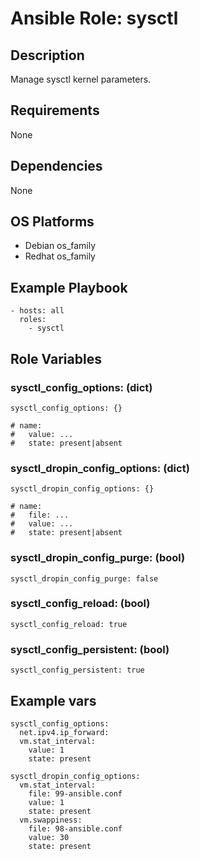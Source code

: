 # Ansible Role: sysctl

## Description

Manage sysctl kernel parameters.

## Requirements

None

## Dependencies

None

## OS Platforms

- Debian os_family
- Redhat os_family

## Example Playbook

```
- hosts: all
  roles:
    - sysctl
```

## Role Variables

### sysctl_config_options: (dict)

```
sysctl_config_options: {}

# name:
#   value: ...
#   state: present|absent
```

### sysctl_dropin_config_options: (dict)

```
sysctl_dropin_config_options: {}

# name:
#   file: ...
#   value: ...
#   state: present|absent
```

### sysctl_dropin_config_purge: (bool)

```
sysctl_dropin_config_purge: false
```

### sysctl_config_reload: (bool)

```
sysctl_config_reload: true
```

### sysctl_config_persistent: (bool)

```
sysctl_config_persistent: true
```

## Example vars

```
sysctl_config_options:
  net.ipv4.ip_forward:
  vm.stat_interval:
    value: 1
    state: present

sysctl_dropin_config_options:
  vm.stat_interval:
    file: 99-ansible.conf
    value: 1
    state: present
  vm.swappiness:
    file: 98-ansible.conf
    value: 30
    state: present
```
